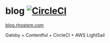 # blog [![CircleCI](https://circleci.com/gh/rhostem/blog.svg?style=svg)](https://circleci.com/gh/rhostem/blog)

[blog.rhostem.com](https://blog.rhostem.com/)

Gatsby + Contentful + CircleCI + AWS LightSail

